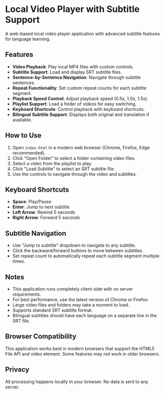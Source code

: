# Local Video Player with Subtitle Support

A web-based local video player application with advanced subtitle features for language learning.

## Features

- **Video Playback**: Play local MP4 files with custom controls.
- **Subtitle Support**: Load and display SRT subtitle files.
- **Sentence-by-Sentence Navigation**: Navigate through subtitle sentences.
- **Repeat Functionality**: Set custom repeat counts for each subtitle segment.
- **Playback Speed Control**: Adjust playback speed (0.5x, 1.0x, 1.5x).
- **Playlist Support**: Load a folder of videos for easy switching.
- **Keyboard Shortcuts**: Control playback with keyboard shortcuts.
- **Bilingual Subtitle Support**: Displays both original and translation if available.

## How to Use

1. Open `index.html` in a modern web browser (Chrome, Firefox, Edge recommended).
2. Click "Open Folder" to select a folder containing video files.
3. Select a video from the playlist to play.
4. Click "Load Subtitle" to select an SRT subtitle file.
5. Use the controls to navigate through the video and subtitles.

## Keyboard Shortcuts

- **Space**: Play/Pause
- **Enter**: Jump to next subtitle
- **Left Arrow**: Rewind 5 seconds
- **Right Arrow**: Forward 5 seconds

## Subtitle Navigation

- Use "Jump to subtitle" dropdown to navigate to any subtitle.
- Click the backward/forward buttons to move between subtitles.
- Set repeat count to automatically repeat each subtitle segment multiple times.

## Notes

- This application runs completely client-side with no server requirements.
- For best performance, use the latest version of Chrome or Firefox.
- Large video files and folders may take a moment to load.
- Supports standard SRT subtitle format.
- Bilingual subtitles should have each language on a separate line in the SRT file.

## Browser Compatibility

This application works best in modern browsers that support the HTML5 File API and video element. Some features may not work in older browsers.

## Privacy

All processing happens locally in your browser. No data is sent to any server. 